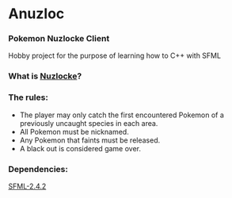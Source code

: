 # Anuzloc

### Pokemon Nuzlocke Client
Hobby project for the purpose of learning how to C++ with SFML

### What is [Nuzlocke](http://www.nuzlocke.com/challenge.php)?  
### The rules:

- The player may only catch the first encountered Pokemon of a previously uncaught species in each area.
- All Pokemon must be nicknamed.
- Any Pokemon that faints must be released.
- A black out is considered game over.

### Dependencies:  
[SFML-2.4.2](https://www.sfml-dev.org/index.php)